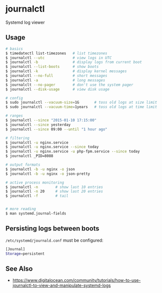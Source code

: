 # journalctl
Systemd log viewer

## Usage
```sh
# basics
$ timedatectl list-timezones   # list timezones
$ journalctl --utc             # view logs in UTC
$ journalctl -b                # display logs from current boot
$ journalctl --list-boots      # show boots
$ journalctl -k                # display kernel messages
$ journalctl --no-full         # short messages
$ journalctl -a                # long messages
$ journalclt --no-pager        # don't use the system pager
$ journalctl --disk-usage      # view disk usage

# config
$ sudo journalctl --vacuum-size=1G       # toss old logs at size limit
$ sudo journalctl --vacuum-time=1years   # toss old logs at time limit

# ranges
$ journalctl --since "2015-01-10 17:15:00"
$ journalctl --since yesterday
$ journalctl --since 09:00 --until "1 hour ago"

# filtering
$ journalctl -u nginx.service
$ journalctl -u nginx.service --since today
$ journalctl -u nginx.service -u php-fpm.service --since today
$ journalctl _PID=8088

# output formats
$ journalctl -b -u nginx -o json
$ journalctl -b -u nginx -o json-pretty

# active process monitoring
$ journalctl -n        # show last 10 entries
$ journalctl -n 20     # show last 20 entries
$ journalctl -f        # tail


# more reading
$ man systemd.journal-fields
```

## Persisting logs between boots
`/etc/systemd/journald.conf` must be configured:
```sh
[Journal]
Storage=persistent
```

## See Also
- https://www.digitalocean.com/community/tutorials/how-to-use-journalctl-to-view-and-manipulate-systemd-logs
